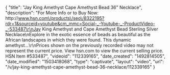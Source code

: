 {
    "title": "Jay King Amethyst   Cape Amethyst Bead 36\" Necklace",
    "description": "For More Info or to Buy Now: http:\/\/www.hsn.com\/products\/seo\/8322195?rdr=1&sourceid=youtube&cm_mmc=Social-_-Youtube-_-ProductVideo-_-533487\r\nJay King Amethyst and Cape Amethyst Bead Sterling Silver Necklace\nExplore in the exotic essence of beads as beautiful as the African landscapes in which they were found. This dynamic amethyst...\r\nPrices shown on the previously recorded video may not represent the current price.  View hsn.com to view the current selling price. HSN Item #533487",
    "videoid": "112339165",
    "date_created": "1492814505",
    "date_modified": "1503418068",
    "type": "captivate",
    "layout": "video",
    "url": "\/v\/jay-king-amethyst-cape-amethyst-bead-36-necklace\/112339165"
}